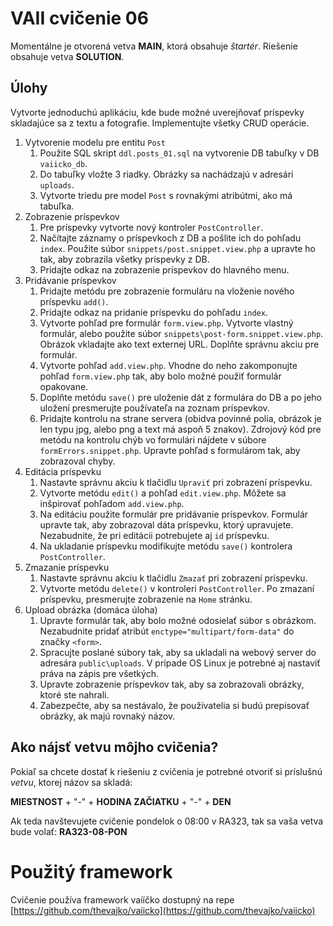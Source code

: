 # VAII cvičenie 06

Momentálne je otvorená vetva __MAIN__, ktorá obsahuje _štartér_. Riešenie obsahuje vetva __SOLUTION__.

## Úlohy

Vytvorte jednoduchú aplikáciu, kde bude možné uverejňovať príspevky skladajúce sa z textu a fotografie. Implementujte všetky CRUD operácie.

1. Vytvorenie modelu pre entitu `Post`
    1. Použite SQL skript `ddl.posts_01.sql` na vytvorenie DB tabuľky v DB `vaiicko_db`.
    2. Do tabuľky vložte 3 riadky. Obrázky sa nachádzajú v adresári `uploads`.
    3. Vytvorte triedu pre model `Post` s rovnakými atribútmi, ako má tabuľka.
2. Zobrazenie príspevkov
    1. Pre príspevky vytvorte nový kontroler `PostController`.
    2. Načítajte záznamy o príspevkoch z DB a pošlite ich do pohľadu `index`. Použite súbor `snippets/post.snippet.view.php` a upravte ho tak, aby zobrazila
       všetky príspevky z DB.
    3. Pridajte odkaz na zobrazenie príspevkov do hlavného menu.
3. Pridávanie príspevkov
    1. Pridajte metódu pre zobrazenie formuláru na vloženie nového príspevku `add()`.
    2. Pridajte odkaz na pridanie príspevku do pohľadu `index`.
    3. Vytvorte pohľad pre formulár `form.view.php`. Vytvorte vlastný formulár, alebo použite súbor `snippets\post-form.snippet.view.php`. Obrázok
       vkladajte ako text externej URL. Doplňte správnu akciu pre formulár.
    4. Vytvorte pohľad `add.view.php`. Vhodne do neho zakomponujte pohľad `form.view.php` tak, aby bolo možné použiť formulár opakovane.
    5. Doplňte metódu `save()` pre uloženie dát z formulára do DB a po jeho uložení presmerujte používateľa na zoznam príspevkov.
    6. Pridajte kontrolu na strane servera (obidva povinné polia, obrázok je len typu jpg, alebo png a text má aspoň 5 znakov).
       Zdrojový kód pre metódu na kontrolu chýb vo formulári nájdete v súbore `formErrors.snippet.php`. Upravte pohľad s formulárom tak, aby zobrazoval chyby.
4. Editácia príspevku
    1. Nastavte správnu akciu k tlačidlu `Upraviť` pri zobrazení príspevku.
    2. Vytvorte metódu `edit()` a pohľad `edit.view.php`. Môžete sa inšpirovať pohľadom `add.view.php`.
    3. Na editáciu použite formulár pre pridávanie príspevkov. Formulár upravte tak, aby zobrazoval dáta príspevku, ktorý upravujete. Nezabudnite, že pri
       editácii potrebujete aj `id` príspevku.
    4. Na ukladanie príspevku modifikujte metódu `save()` kontrolera `PostController`.
5. Zmazanie príspevku
    1. Nastavte správnu akciu k tlačidlu `Zmazať` pri zobrazení príspevku.
    2. Vytvorte metódu `delete()` v kontroleri `PostController`. Po zmazaní príspevku, presmerujte zobrazenie na `Home` stránku.
6. Upload obrázka (domáca úloha)
    1. Upravte formulár tak, aby bolo možné odosielať súbor s obrázkom. Nezabudnite pridať atribút `enctype="multipart/form-data"` do značky `<form>`.
    2. Spracujte poslané súbory tak, aby sa ukladali na webový server do adresára `public\uploads`. V prípade OS Linux je potrebné
       aj nastaviť práva na zápis pre všetkých.
    3. Upravte zobrazenie príspevkov tak, aby sa zobrazovali obrázky, ktoré ste nahrali.
    4. Zabezpečte, aby sa nestávalo, že používatelia si budú prepisovať obrázky, ak majú rovnaký názov.

## Ako nájsť vetvu môjho cvičenia?

Pokiaľ sa chcete dostať k riešeniu z cvičenia je potrebné otvoriť si príslušnú _vetvu_, ktorej názov sa skladá:

__MIESTNOST__ + "-" + __HODINA ZAČIATKU__ + "-" + __DEN__

Ak teda navštevujete cvičenie pondelok o 08:00 v RA323, tak sa vaša vetva bude volať: __RA323-08-PON__

# Použitý framework

Cvičenie používa framework vaííčko dostupný na repe [https://github.com/thevajko/vaiicko](https://github.com/thevajko/vaiicko)
